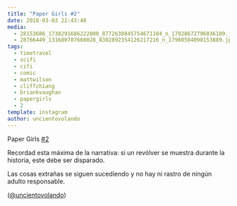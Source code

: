 ```yaml
---
title: "Paper Girls #2"
date: 2018-03-03 22:43:48
media: 
  - 28153686_1738291686222000_8772638845754671104_n_17928672796036189.jpg
  - 28766449_131680707660028_8302892354126217216_n_17900504098153889.jpg
tags: 
  - timetravel
  - scifi
  - cifi
  - comic
  - mattwilson
  - cliffchiang
  - briankvaughan
  - papergirls
  - 2
template: instagram
author: uncientovolando
---
```


Paper Girls [#2](/tags/2)


Recordad esta máxima de la narrativa: si un revólver se muestra durante la historia, este debe ser disparado.


Las cosas extrañas se siguen sucediendo y no hay ni rastro de ningún adulto responsable.


([@uncientovolando](https://instagram.com/uncientovolando))
